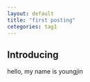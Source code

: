 ```yaml
---
layout: default
title: "first posting"
cetegories: tag1
---
```


## Introducing

hello, my name is youngjin

